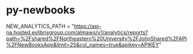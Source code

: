 # py-newbooks


NEW_ANALYTICS_PATH = "https://api-na.hosted.exlibrisgroup.com/almaws/v1/analytics/reports?path=%2Fshared%2FNortheastern%20University%2FJohnShared%2FAPI%2FNewBooksApp&limit=25&col_names=true&apikey=APIKEY"